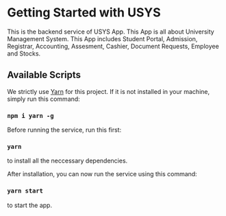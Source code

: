 # Getting Started with USYS

This is the backend service of USYS App. This App is all about University Management System. This App includes Student Portal, Admission, Registrar, Accounting, Assesment, Cashier, Document Requests, Employee and Stocks.

## Available Scripts

We strictly use [Yarn](https://www.npmjs.com/package/yarn) for this project.
If it is not installed in your machine, simply run this command:

### `npm i yarn -g`

Before running the service, run this first:

### `yarn`

to install all the neccessary dependencies.

After installation, you can now run the service using this command:

### `yarn start`

to start the app.